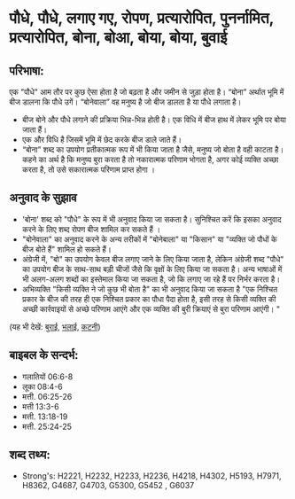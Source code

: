# पौधे, पौधे, लगाए गए, रोपण, प्रत्यारोपित, पुनर्नामित, प्रत्यारोपित, बोना, बोआ, बोया, बोया, बुवाई #

## परिभाषा: ##

एक "पौधे" आम तौर पर कुछ ऐसा होता है जो बढ़ता है और जमीन से जुड़ा होता है। “बोना” अर्थात भूमि में बीज डालना कि पौधे उगें। “बोनेवाला” वह मनुष्य है जो बीज डालता है या पौधे लगाता है।

* बीज बोने और पौधे लगाने की प्रक्रिया भिन्न-भिन्न होती है। एक विधि में बीज हाथ में लेकर भूमि पर बोया जाता हैं।
* एक और विधि है जिसमें भूमि में छेद करके बीज डाले जाते हैं।
* “बोना” शब्द का उपयोग प्रतीकात्मक रूप में भी किया जाता है जैसे, मनुष्य जो बोता है वही काटता है। कहने का अर्थ है कि मनुष्य बुरा करता है तो नकारात्मक परिणाम भोगता है, अगर कोई व्यक्ति अच्छा करता है, तो उसे सकारात्मक परिणाम प्राप्त होगा ।

## अनुवाद के सुझाव ##

* 'बोना' शब्द को "पौधे" के रूप में भी अनुवाद किया जा सकता है। सुनिश्चित करें कि इसका अनुवाद करने के लिए शब्द रोपण बीज शामिल कर सकते हैं ।
* "बोनेवाला" का अनुवाद करने के अन्य तरीकों में "बोनेबाला" या "किसान" या "व्यक्ति जो पौधों के बीज बोते हैं" शामिल हो सकते हैं।
* अंग्रेजी में, "बो" का उपयोग केवल बीज लगाए जाने के लिए किया जाता है, लेकिन अंग्रेजी शब्द "पौधे" का उपयोग बीज के साथ-साथ बड़ी चीजों जैसे कि वृक्षों के लिए किया जा सकता है। अन्य भाषाओं में भी अलग-अलग शब्दों का इस्तेमाल किया जा सकता है, जो कि लगाए जा रहे हैं पर निर्भर करता है।
* अभिव्यक्ति "किसी व्यक्ति ने जो कुछ भी बोता है" का भी अनुवाद किया जा सकता है "एक निश्चित प्रकार के बीज की तरह ही एक निश्चित प्रकार का पौधा पैदा होता है, इसी तरह से किसी व्यक्ति की अच्छी कार्रवाइयों से अच्छे परिणाम आएंगे और एक व्यक्ति की बुरी क्रियाएं से बुरा परिणाम आएंगी। "

(यह भी देखें: [बुराई](../evil.md), [भलाई](../good.md), [कटनी](../reap.md))

## बाइबल के सन्दर्भ: ##

* गलातियों 06:6-8
* लूका 08:4-6
* मत्ती. 06:25-26
* मत्ती 13:3-6
* मत्ती. 13:18-19
* मत्ती. 25:24-25

## शब्द तथ्य: ##

* Strong's: H2221, H2232, H2233, H2236, H4218, H4302, H5193, H7971, H8362, G4687, G4703, G5300, G5452 , G6037

